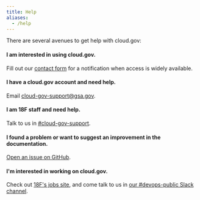 ```yaml
---
title: Help
aliases:
  - /help
---
```

There are several avenues to get help with cloud.gov:

#### I am interested in using cloud.gov.

Fill out our [contact form](https://cloud.gov/#contact) for a notification when access is widely available.

#### I have a cloud.gov account and need help.

Email [cloud-gov-support@gsa.gov](mailto:cloud-gov-support@gsa.gov).

#### I am 18F staff and need help.

Talk to us in [#cloud-gov-support](https://18f.slack.com/messages/cloud-gov-support).

#### I found a problem or want to suggest an improvement in the documentation.

[Open an issue on GitHub](https://github.com/18F/cg-site/issues/new).

#### I'm interested in working on cloud.gov.

Check out [18F's jobs site](https://pages.18f.gov/joining-18f/), and come talk to us in [our #devops-public Slack channel](https://chat.18f.gov/?channel=devops-public).
